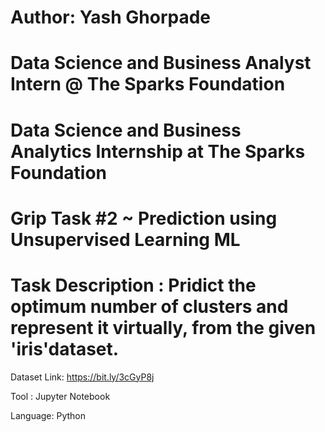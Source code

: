 # Author: Yash Ghorpade
# Data Science and Business Analyst Intern @ The Sparks Foundation
# Data Science and Business Analytics Internship at The Sparks Foundation
# Grip Task #2 ~ Prediction using Unsupervised Learning ML
# Task Description : Pridict the optimum number of clusters and represent it virtually, from the given 'iris'dataset.

Dataset Link: https://bit.ly/3cGyP8j

Tool : Jupyter Notebook

Language: Python
